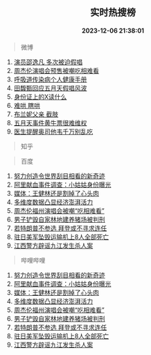 <div align="center"><h2>实时热搜榜</h2><h4>2023-12-06 21:38:01</h4></div>

> 微博  

1. [演员邵逸凡 多次被迫假唱](https://s.weibo.com/weibo?q=%E6%BC%94%E5%91%98%E9%82%B5%E9%80%B8%E5%87%A1%20%E5%A4%9A%E6%AC%A1%E8%A2%AB%E8%BF%AB%E5%81%87%E5%94%B1&t=31&band_rank=1&Refer=top)<br />
2. [周杰伦演唱会预售被嘲吃相难看](https://s.weibo.com/weibo?q=%23%E5%91%A8%E6%9D%B0%E4%BC%A6%E6%BC%94%E5%94%B1%E4%BC%9A%E9%A2%84%E5%94%AE%E8%A2%AB%E5%98%B2%E5%90%83%E7%9B%B8%E9%9A%BE%E7%9C%8B%23&t=31&band_rank=2&Refer=top)<br />
3. [呼吸道传染病个人健康手册](https://s.weibo.com/weibo?q=%23%E5%91%BC%E5%90%B8%E9%81%93%E4%BC%A0%E6%9F%93%E7%97%85%E4%B8%AA%E4%BA%BA%E5%81%A5%E5%BA%B7%E6%89%8B%E5%86%8C%23&t=31&band_rank=3&Refer=top)<br />
4. [田馥甄回应五月天假唱风波](https://s.weibo.com/weibo?q=%23%E7%94%B0%E9%A6%A5%E7%94%84%E5%9B%9E%E5%BA%94%E4%BA%94%E6%9C%88%E5%A4%A9%E5%81%87%E5%94%B1%E9%A3%8E%E6%B3%A2%23&t=31&band_rank=4&Refer=top)<br />
5. [身份证上的X读什么](https://s.weibo.com/weibo?q=%23%E8%BA%AB%E4%BB%BD%E8%AF%81%E4%B8%8A%E7%9A%84X%E8%AF%BB%E4%BB%80%E4%B9%88%23&t=31&band_rank=5&Refer=top)<br />
6. [难哄 瞎哄](https://s.weibo.com/weibo?q=%E9%9A%BE%E5%93%84%20%E7%9E%8E%E5%93%84&t=31&band_rank=6&Refer=top)<br />
7. [布兰妮父亲 截肢](https://s.weibo.com/weibo?q=%E5%B8%83%E5%85%B0%E5%A6%AE%E7%88%B6%E4%BA%B2%20%E6%88%AA%E8%82%A2&t=31&band_rank=7&Refer=top)<br />
8. [五月天事件黄牛票很难维权](https://s.weibo.com/weibo?q=%23%E4%BA%94%E6%9C%88%E5%A4%A9%E4%BA%8B%E4%BB%B6%E9%BB%84%E7%89%9B%E7%A5%A8%E5%BE%88%E9%9A%BE%E7%BB%B4%E6%9D%83%23&t=31&band_rank=8&Refer=top)<br />
9. [医生提醒奥司他韦千万别乱吃](https://s.weibo.com/weibo?q=%23%E5%8C%BB%E7%94%9F%E6%8F%90%E9%86%92%E5%A5%A5%E5%8F%B8%E4%BB%96%E9%9F%A6%E5%8D%83%E4%B8%87%E5%88%AB%E4%B9%B1%E5%90%83%23&t=31&band_rank=9&Refer=top)<br />

> 知乎  


> 百度  

1. [努力创造令世界刮目相看的新奇迹](https://www.baidu.com/s?wd=%E5%8A%AA%E5%8A%9B%E5%88%9B%E9%80%A0%E4%BB%A4%E4%B8%96%E7%95%8C%E5%88%AE%E7%9B%AE%E7%9B%B8%E7%9C%8B%E7%9A%84%E6%96%B0%E5%A5%87%E8%BF%B9&sa=fyb_news&rsv_dl=fyb_news)<br />
2. [阿里献血事件调查：小姑姑身份曝光](https://www.baidu.com/s?wd=%E9%98%BF%E9%87%8C%E7%8C%AE%E8%A1%80%E4%BA%8B%E4%BB%B6%E8%B0%83%E6%9F%A5%EF%BC%9A%E5%B0%8F%E5%A7%91%E5%A7%91%E8%BA%AB%E4%BB%BD%E6%9B%9D%E5%85%89&sa=fyb_news&rsv_dl=fyb_news)<br />
3. [媒体：王健林还是割掉了心头肉](https://www.baidu.com/s?wd=%E5%AA%92%E4%BD%93%EF%BC%9A%E7%8E%8B%E5%81%A5%E6%9E%97%E8%BF%98%E6%98%AF%E5%89%B2%E6%8E%89%E4%BA%86%E5%BF%83%E5%A4%B4%E8%82%89&sa=fyb_news&rsv_dl=fyb_news)<br />
4. [多维度数据凸显经济澎湃活力](https://www.baidu.com/s?wd=%E5%A4%9A%E7%BB%B4%E5%BA%A6%E6%95%B0%E6%8D%AE%E5%87%B8%E6%98%BE%E7%BB%8F%E6%B5%8E%E6%BE%8E%E6%B9%83%E6%B4%BB%E5%8A%9B&sa=fyb_news&rsv_dl=fyb_news)<br />
5. [周杰伦福州演唱会被嘲“吃相难看”](https://www.baidu.com/s?wd=%E5%91%A8%E6%9D%B0%E4%BC%A6%E7%A6%8F%E5%B7%9E%E6%BC%94%E5%94%B1%E4%BC%9A%E8%A2%AB%E5%98%B2%E2%80%9C%E5%90%83%E7%9B%B8%E9%9A%BE%E7%9C%8B%E2%80%9D&sa=fyb_news&rsv_dl=fyb_news)<br />
6. [男子铲毁自家林地建养猪场被判刑](https://www.baidu.com/s?wd=%E7%94%B7%E5%AD%90%E9%93%B2%E6%AF%81%E8%87%AA%E5%AE%B6%E6%9E%97%E5%9C%B0%E5%BB%BA%E5%85%BB%E7%8C%AA%E5%9C%BA%E8%A2%AB%E5%88%A4%E5%88%91&sa=fyb_news&rsv_dl=fyb_news)<br />
7. [若特朗普不参选 拜登或不寻求连任](https://www.baidu.com/s?wd=%E8%8B%A5%E7%89%B9%E6%9C%97%E6%99%AE%E4%B8%8D%E5%8F%82%E9%80%89+%E6%8B%9C%E7%99%BB%E6%88%96%E4%B8%8D%E5%AF%BB%E6%B1%82%E8%BF%9E%E4%BB%BB&sa=fyb_news&rsv_dl=fyb_news)<br />
8. [驻日美军坠毁运输机上8人全部死亡](https://www.baidu.com/s?wd=%E9%A9%BB%E6%97%A5%E7%BE%8E%E5%86%9B%E5%9D%A0%E6%AF%81%E8%BF%90%E8%BE%93%E6%9C%BA%E4%B8%8A8%E4%BA%BA%E5%85%A8%E9%83%A8%E6%AD%BB%E4%BA%A1&sa=fyb_news&rsv_dl=fyb_news)<br />
9. [江西警方辟谣九江发生杀人案](https://www.baidu.com/s?wd=%E6%B1%9F%E8%A5%BF%E8%AD%A6%E6%96%B9%E8%BE%9F%E8%B0%A3%E4%B9%9D%E6%B1%9F%E5%8F%91%E7%94%9F%E6%9D%80%E4%BA%BA%E6%A1%88&sa=fyb_news&rsv_dl=fyb_news)<br />

> 哔哩哔哩  

1. [努力创造令世界刮目相看的新奇迹](https://www.baidu.com/s?wd=%E5%8A%AA%E5%8A%9B%E5%88%9B%E9%80%A0%E4%BB%A4%E4%B8%96%E7%95%8C%E5%88%AE%E7%9B%AE%E7%9B%B8%E7%9C%8B%E7%9A%84%E6%96%B0%E5%A5%87%E8%BF%B9&sa=fyb_news&rsv_dl=fyb_news)<br />
2. [阿里献血事件调查：小姑姑身份曝光](https://www.baidu.com/s?wd=%E9%98%BF%E9%87%8C%E7%8C%AE%E8%A1%80%E4%BA%8B%E4%BB%B6%E8%B0%83%E6%9F%A5%EF%BC%9A%E5%B0%8F%E5%A7%91%E5%A7%91%E8%BA%AB%E4%BB%BD%E6%9B%9D%E5%85%89&sa=fyb_news&rsv_dl=fyb_news)<br />
3. [媒体：王健林还是割掉了心头肉](https://www.baidu.com/s?wd=%E5%AA%92%E4%BD%93%EF%BC%9A%E7%8E%8B%E5%81%A5%E6%9E%97%E8%BF%98%E6%98%AF%E5%89%B2%E6%8E%89%E4%BA%86%E5%BF%83%E5%A4%B4%E8%82%89&sa=fyb_news&rsv_dl=fyb_news)<br />
4. [多维度数据凸显经济澎湃活力](https://www.baidu.com/s?wd=%E5%A4%9A%E7%BB%B4%E5%BA%A6%E6%95%B0%E6%8D%AE%E5%87%B8%E6%98%BE%E7%BB%8F%E6%B5%8E%E6%BE%8E%E6%B9%83%E6%B4%BB%E5%8A%9B&sa=fyb_news&rsv_dl=fyb_news)<br />
5. [周杰伦福州演唱会被嘲“吃相难看”](https://www.baidu.com/s?wd=%E5%91%A8%E6%9D%B0%E4%BC%A6%E7%A6%8F%E5%B7%9E%E6%BC%94%E5%94%B1%E4%BC%9A%E8%A2%AB%E5%98%B2%E2%80%9C%E5%90%83%E7%9B%B8%E9%9A%BE%E7%9C%8B%E2%80%9D&sa=fyb_news&rsv_dl=fyb_news)<br />
6. [男子铲毁自家林地建养猪场被判刑](https://www.baidu.com/s?wd=%E7%94%B7%E5%AD%90%E9%93%B2%E6%AF%81%E8%87%AA%E5%AE%B6%E6%9E%97%E5%9C%B0%E5%BB%BA%E5%85%BB%E7%8C%AA%E5%9C%BA%E8%A2%AB%E5%88%A4%E5%88%91&sa=fyb_news&rsv_dl=fyb_news)<br />
7. [若特朗普不参选 拜登或不寻求连任](https://www.baidu.com/s?wd=%E8%8B%A5%E7%89%B9%E6%9C%97%E6%99%AE%E4%B8%8D%E5%8F%82%E9%80%89+%E6%8B%9C%E7%99%BB%E6%88%96%E4%B8%8D%E5%AF%BB%E6%B1%82%E8%BF%9E%E4%BB%BB&sa=fyb_news&rsv_dl=fyb_news)<br />
8. [驻日美军坠毁运输机上8人全部死亡](https://www.baidu.com/s?wd=%E9%A9%BB%E6%97%A5%E7%BE%8E%E5%86%9B%E5%9D%A0%E6%AF%81%E8%BF%90%E8%BE%93%E6%9C%BA%E4%B8%8A8%E4%BA%BA%E5%85%A8%E9%83%A8%E6%AD%BB%E4%BA%A1&sa=fyb_news&rsv_dl=fyb_news)<br />
9. [江西警方辟谣九江发生杀人案](https://www.baidu.com/s?wd=%E6%B1%9F%E8%A5%BF%E8%AD%A6%E6%96%B9%E8%BE%9F%E8%B0%A3%E4%B9%9D%E6%B1%9F%E5%8F%91%E7%94%9F%E6%9D%80%E4%BA%BA%E6%A1%88&sa=fyb_news&rsv_dl=fyb_news)<br />
